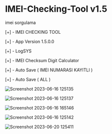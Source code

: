 # IMEI-Checking-Tool v1.5
imei sorgulama


[+] - IMEI CHECKING TOOL

[+] - App Version 1.5.0.0

[+] - LogSYS

[+] - IMEI Checksum Digit Calculator

[+] - Auto Save ( IMEI NUMARASI KAYITLI )

[+] - Auto Save ( ALL )

![Screenshot 2023-06-16 125135](https://github.com/abboodan/IMEI-Checking-Tool/assets/33934739/4744e4b0-d4f7-45d6-85f5-609be21aa3cc)

![Screenshot 2023-06-16 125137](https://github.com/abboodan/IMEI-Checking-Tool/assets/33934739/9b4c293a-e41d-44eb-b37f-6d9618d5a2dc)

![Screenshot 2023-06-16 165146](https://github.com/abboodan/IMEI-Checking-Tool/assets/33934739/f15967e7-3f4d-4236-9e55-482e979a0940)


![Screenshot 2023-06-16 125142](https://github.com/abboodan/IMEI-Checking-Tool/assets/33934739/1702022a-4465-43e0-8a1d-24966e7d0aa1)


![Screenshot 2023-06-20 125411](https://github.com/abboodan/IMEI-Checking-Tool/assets/33934739/25480d12-21d1-4eeb-9ac7-cf6468e91246)
